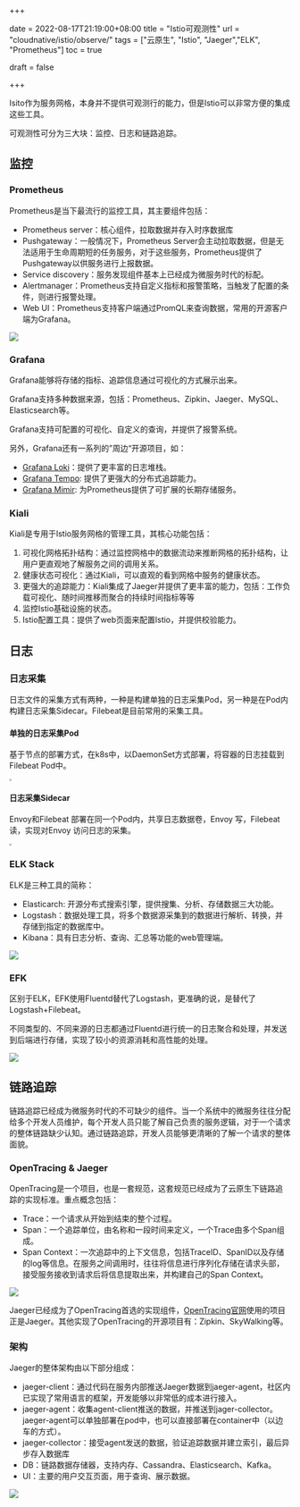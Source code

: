 +++

date = 2022-08-17T21:19:00+08:00
title = "Istio可观测性"
url = "cloudnative/istio/observe/"
tags = ["云原生", "Istio", "Jaeger","ELK", "Prometheus"]
toc = true

draft = false

+++

Isito作为服务网格，本身并不提供可观测行的能力，但是Istio可以非常方便的集成这些工具。

可观测性可分为三大块：监控、日志和链路追踪。

## 监控

### Prometheus

Prometheus是当下最流行的监控工具，其主要组件包括：

- Prometheus server：核心组件，拉取数据并存入时序数据库
- Pushgateway：一般情况下，Prometheus Server会主动拉取数据，但是无法适用于生命周期短的任务服务，对于这些服务，Prometheus提供了Pushgateway以供服务进行上报数据。
- Service discovery：服务发现组件基本上已经成为微服务时代的标配。
- Alertmanager：Prometheus支持自定义指标和报警策略，当触发了配置的条件，则进行报警处理。
- Web UI：Prometheus支持客户端通过PromQL来查询数据，常用的开源客户端为Grafana。

![](https://raw.githubusercontent.com/stong1994/images/master/picgo/202208171239086.png)

### Grafana

Grafana能够将存储的指标、追踪信息通过可视化的方式展示出来。

Grafana支持多种数据来源，包括：Prometheus、Zipkin、Jaeger、MySQL、Elasticsearch等。

Grafana支持可配置的可视化、自定义的查询，并提供了报警系统。

另外，Grafana还有一系列的”周边“开源项目，如：

- [Grafana Loki](https://grafana.com/docs/loki/latest/)：提供了更丰富的日志堆栈。
- [Grafana Tempo](https://grafana.com/docs/tempo/latest/?pg=oss-tempo&plcmt=hero-txt/): 提供了更强大的分布式追踪能力。
- [Grafana Mimir](https://grafana.com/docs/mimir/latest/): 为Prometheus提供了可扩展的长期存储服务。

### Kiali

Kiali是专用于Istio服务网格的管理工具，其核心功能包括：

1. 可视化网格拓扑结构：通过监控网格中的数据流动来推断网格的拓扑结构，让用户更直观地了解服务之间的调用关系。
1. 健康状态可视化：通过Kiali，可以直观的看到网格中服务的健康状态。
1. 更强大的追踪能力：Kiali集成了Jaeger并提供了更丰富的能力，包括：工作负载可视化、随时间推移而聚合的持续时间指标等等
1. 监控Istio基础设施的状态。
1. Istio配置工具：提供了web页面来配置Istio，并提供校验能力。

## 日志

### 日志采集

日志文件的采集方式有两种，一种是构建单独的日志采集Pod，另一种是在Pod内构建日志采集Sidecar。Filebeat是目前常用的采集工具。

#### 单独的日志采集Pod

基于节点的部署方式，在k8s中，以DaemonSet方式部署，将容器的日志挂载到Filebeat Pod中。

<img src="https://raw.githubusercontent.com/stong1994/images/master/picgo/202208151236876.png" style="zoom:25%;" />

#### 日志采集Sidecar

Envoy和Filebeat 部署在同一个Pod内，共享日志数据卷，Envoy 写，Filebeat读，实现对Envoy 访问日志的采集。

<img src="https://raw.githubusercontent.com/stong1994/images/master/picgo/202208151241562.png" style="zoom:25%;" />

### ELK Stack

ELK是三种工具的简称：

- Elasticarch: 开源分布式搜索引擎，提供搜集、分析、存储数据三大功能。
- Logstash：数据处理工具，将多个数据源采集到的数据进行解析、转换，并存储到指定的数据库中。
- Kibana：具有日志分析、查询、汇总等功能的web管理端。

![](https://raw.githubusercontent.com/stong1994/images/master/picgo/202208151256899.png)

### EFK

区别于ELK，EFK使用Fluentd替代了Logstash，更准确的说，是替代了Logstash+Filebeat。

不同类型的、不同来源的日志都通过Fluentd进行统一的日志聚合和处理，并发送到后端进行存储，实现了较小的资源消耗和高性能的处理。

![](https://raw.githubusercontent.com/stong1994/images/master/picgo/202208151308500.png)

## 链路追踪

链路追踪已经成为微服务时代的不可缺少的组件。当一个系统中的微服务往往分配给多个开发人员维护，每个开发人员只能了解自己负责的服务逻辑，对于一个请求的整体链路缺少认知。通过链路追踪，开发人员能够更清晰的了解一个请求的整体面貌。

### OpenTracing & Jaeger

OpenTracing是一个项目，也是一套规范，这套规范已经成为了云原生下链路追踪的实现标准。重点概念包括：

- Trace：一个请求从开始到结束的整个过程。
- Span：一个追踪单位，由名称和一段时间来定义，一个Trace由多个Span组成。
- Span Context：一次追踪中的上下文信息，包括TraceID、SpanID以及存储的log等信息。在服务之间调用时，往往将信息进行序列化存储在请求头部，接受服务接收到请求后将信息提取出来，并构建自己的Span Context。

![](https://raw.githubusercontent.com/stong1994/images/master/picgo/202208161255535.png)

Jaeger已经成为了OpenTracing首选的实现组件，[OpenTracing官网](https://opentracing.io)使用的项目正是Jaeger。其他实现了OpenTracing的开源项目有：Zipkin、SkyWalking等。

### 架构

Jaeger的整体架构由以下部分组成：

- jaeger-client：通过代码在服务内部推送Jaeger数据到jaeger-agent，社区内已实现了常用语言的框架，开发能够以非常低的成本进行接入。
- jaeger-agent：收集agent-client推送的数据，并推送到jager-collector。jaeger-agent可以单独部署在pod中，也可以直接部署在container中（以边车的方式）。
- jaeger-collector：接受agent发送的数据，验证追踪数据并建立索引，最后异步存入数据库
- DB：链路数据存储器，支持内存、Cassandra、Elasticsearch、Kafka。
- UI：主要的用户交互页面，用于查询、展示数据。

![](https://raw.githubusercontent.com/stong1994/images/master/picgo/202208161257799.png)
